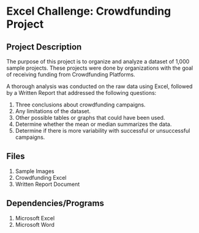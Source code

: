 # Excel Challenge: Crowdfunding Project

## Project Description
The purpose of this project is to organize and analyze a dataset of 1,000 sample projects. These projects were done by organizations with the goal of receiving funding from Crowdfunding Platforms.

A thorough analysis was conducted on the raw data using Excel, followed by a Written Report that addressed the following questions:
1. Three conclusions about crowdfunding campaigns.
2. Any limitations of the dataset.
3. Other possible tables or graphs that could have been used.
4. Determine whether the mean or median summarizes the data.
5. Determine if there is more variability with successful or unsuccessful campaigns. 

## Files
1. Sample Images
2. Crowdfunding Excel 
3. Written Report Document

## Dependencies/Programs
1. Microsoft Excel
2. Microsoft Word




